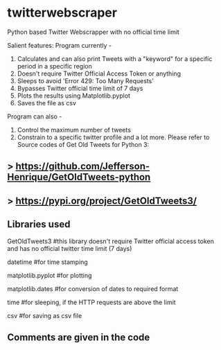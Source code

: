 # twitterwebscraper
Python based Twitter Webscrapper with no official time limit 

Salient features:
Program currently -
  1. Calculates and can also print Tweets with a "keyword" for a specific period in a specific region
  2. Doesn't require Twitter Official Access Token or anything
  3. Sleeps to avoid 'Error 429: Too Many Requests'
  4. Bypasses Twitter official time limit of 7 days
  5. Plots the results using Matplotlib.pyplot
  6. Saves the file as csv

Program can also -
  1. Control the maximum number of tweets
  2. Constrain to a specific twitter profile
  and a lot more. Please refer to Source codes of Get Old Tweets for Python 3: 
## > https://github.com/Jefferson-Henrique/GetOldTweets-python
## > https://pypi.org/project/GetOldTweets3/
  
## Libraries used   
GetOldTweets3     #this library doesn't require Twitter official access token and has no official twitter time limit (7 days)

datetime          #for time stamping

matplotlib.pyplot #for plotting

matplotlib.dates  #for conversion of dates to required format

time              #for sleeping, if the HTTP requests are above the limit

csv               #for saving as csv file

## Comments are given in the code
